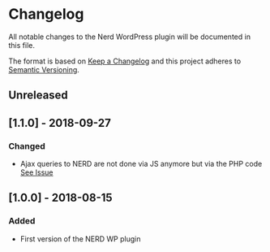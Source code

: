 # Changelog
All notable changes to the Nerd WordPress plugin will be documented in this file.

The format is based on [Keep a Changelog](http://keepachangelog.com/en/1.0.0/)
and this project adheres to [Semantic Versioning](http://semver.org/spec/v2.0.0.html).

## Unreleased

## [1.1.0] - 2018-09-27
### Changed
- Ajax queries to NERD are not done via JS anymore but via the PHP code [See Issue](https://github.com/DARIAH-ERIC/nerd-wp/issues/1)

## [1.0.0] - 2018-08-15
### Added
- First version of the NERD WP plugin
